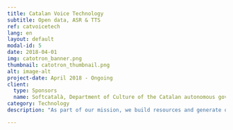 ```yaml
---
title: Catalan Voice Technology
subtitle: Open data, ASR & TTS
ref: catvoicetech
lang: en
layout: default
modal-id: 5
date: 2018-04-01
img: catotron_banner.png
thumbnail: catotron_thumbnail.png
alt: image-alt
project-date: April 2018 - Ongoing
client:
  type: Sponsors
  name: Softcatalà, Department of Culture of the Catalan autonomous government, Barcelona Supercomputing Center
category: Technology
description: "As part of our mission, we build resources and generate open knowledge on Catalan speech technologies, specifically automatic speech recognition (ASR) and text-to-speech synthesis (TTS). Our work throughout years is sponsored by various public and non-profit institutions. Thanks to support from <a href='https://www.softcatala.org/'>Softcatalà Association</a>, we developed the first large speech corpus for Catalan from television broadcasts and released an initial open-source ASR model. We further extended available speech data to 611 hours using Catalan parliamentary proceedings with funds from <a href='http://cultura.gencat.cat/'>Catalan Department of Culture</a> and <a href='https://www.bsc.es/'>Barcelona Supercomputing Center</a>. Also, we have built the first neural network-based speech synthesis application for Catalan, <a href='https://catotron.cat'>Catotron</a>, again with support from Catalan Department of Culture. All our resources and workshop materials are released openly in our <a href='/asr'>resources page</a> and <a href='http://github.com/CollectivaT-dev'>Github repository</a>."

---
```

